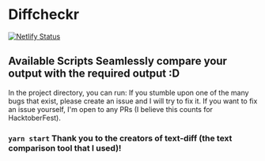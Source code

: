 # Diffcheckr
[![Netlify Status](https://api.netlify.com/api/v1/badges/b5b6f02e-a11f-4456-9a09-a5919ac66e7c/deploy-status)](https://app.netlify.com/sites/diffcheckr/deploys)


## Available Scripts	Seamlessly compare your output with the required output :D


In the project directory, you can run:	If you stumble upon one of the many bugs that exist, please create an issue and I will try to fix it. If you want to fix an issue yourself, I'm open to any PRs (I believe this counts for HacktoberFest).


### `yarn start`	Thank you to the creators of text-diff (the text comparison tool that I used)!


